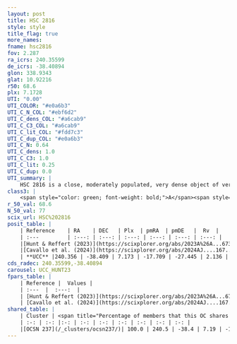```yaml
---
layout: post
title: HSC 2816
style: style
title_flag: true
more_names: 
fname: hsc2816
fov: 2.287
ra_icrs: 240.35599
de_icrs: -38.40894
glon: 338.9343
glat: 10.92216
r50: 68.6
plx: 7.1728
UTI: "0.00"
UTI_COLOR: "#e0a6b3"
UTI_C_N_COL: "#ebf6d2"
UTI_C_dens_COL: "#a6cab9"
UTI_C_C3_COL: "#a6cab9"
UTI_C_lit_COL: "#fdd7c3"
UTI_C_dup_COL: "#e0a6b3"
UTI_C_N: 0.64
UTI_C_dens: 1.0
UTI_C_C3: 1.0
UTI_C_lit: 0.25
UTI_C_dup: 0.0
UTI_summary: |
    HSC 2816 is a close, moderately populated, very dense object of very high C3 quality. It was recently reported in the literature.<br><br><span style="color: #99180f; font-weight: bold;">Warning: </span>This is very likely a duplicate object, which shares a large percentage of members with at least one previously reported entry.
class3: |
    <span style="color: green; font-weight: bold;">A</span><span style="color: green; font-weight: bold;">A</span>
r_50_val: 68.6
N_50_val: 77
scix_url: HSC%202816
posit_table: |
    | Reference    | RA    | DEC   | Plx  | pmRA  | pmDE   |  Rv  |
    | :---         | :---: | :---: | :---: | :---: | :---: | :---: |
    |[Hunt & Reffert (2023)](https://scixplorer.org/abs/2023A%26A...673A.114H) | 240.14 | -38.439 | 7.192 | -17.657 | -27.556 | 2.624 |
    |[Cavallo et al. (2024)](https://scixplorer.org/abs/2024AJ....167...12C) | 240.773 | -38.254 | 7.192 | -- | -- | -- |
    | **UCC** |240.356 | -38.409 | 7.173 | -17.709 | -27.445 | 2.136 | 
cds_radec: 240.35599,-38.40894
carousel: UCC_HUNT23
fpars_table: |
    | Reference |  Values |
    | :---  |  :---:  |
    | [Hunt & Reffert (2023)](https://scixplorer.org/abs/2023A%26A...673A.114H) | `AV50=0.244, diffAV50=0.412, MOD50=5.655, logAge50=6.936` |
    | [Cavallo et al. (2024)](https://scixplorer.org/abs/2024AJ....167...12C) | `AV50=0.97, dMod50=5.71, logAge50=7.58, [Fe/H]50=0.05` |
shared_table: |
    | Cluster | <span title="Percentage of members that this OC shares with the ones listed">%</span>   | RA   | DEC   | Plx   | pmRA  | pmDE  | Rv | UTI |
    | :-: | :-: |:-: | :-: | :-: | :-: | :-: | :-: | :-: |
    |[OCSN 237](/_clusters/ocsn237/)| 100.0 | 240.5 | -38.4 | 7.19 | -17.7 | -27.36 | 2.13 |0.55 |
---
```

